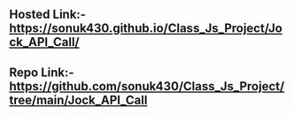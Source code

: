 ## Hosted Link:- https://sonuk430.github.io/Class_Js_Project/Jock_API_Call/

## Repo Link:- https://github.com/sonuk430/Class_Js_Project/tree/main/Jock_API_Call